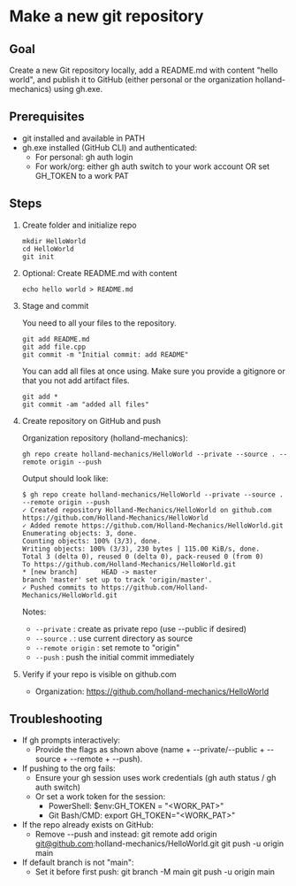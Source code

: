 # Make a new git repository

## Goal
Create a new Git repository locally, add a README.md with content "hello world", and publish it to GitHub (either personal or the organization holland-mechanics) using gh.exe.

## Prerequisites
- git installed and available in PATH
- gh.exe installed (GitHub CLI) and authenticated:
  - For personal: gh auth login
  - For work/org: either gh auth switch to your work account OR set GH_TOKEN to a work PAT

## Steps

1) Create folder and initialize repo
   ```
   mkdir HelloWorld
   cd HelloWorld
   git init
   ```

2) Optional: Create README.md with content
   ```
   echo hello world > README.md
   ```

3) Stage and commit
    
    You need to all your files to the repository.

   ```
   git add README.md
   git add file.cpp
   git commit -m "Initial commit: add README"
   ```
   
    You can add all files at once using. Make sure you provide a gitignore or that you not add artifact files.

     ```
     git add *
     git commit -am "added all files"
     ```

4) Create repository on GitHub and push

   Organization repository (holland-mechanics):

    ```
    gh repo create holland-mechanics/HelloWorld --private --source . --remote origin --push
    ```

    Output should look like:
    
    ```
    $ gh repo create holland-mechanics/HelloWorld --private --source . --remote origin --push
    ✓ Created repository Holland-Mechanics/HelloWorld on github.com
    https://github.com/Holland-Mechanics/HelloWorld
    ✓ Added remote https://github.com/Holland-Mechanics/HelloWorld.git
    Enumerating objects: 3, done.
    Counting objects: 100% (3/3), done.
    Writing objects: 100% (3/3), 230 bytes | 115.00 KiB/s, done.
    Total 3 (delta 0), reused 0 (delta 0), pack-reused 0 (from 0)
    To https://github.com/Holland-Mechanics/HelloWorld.git
    * [new branch]      HEAD -> master
    branch 'master' set up to track 'origin/master'.
    ✓ Pushed commits to https://github.com/Holland-Mechanics/HelloWorld.git
    ```

   Notes:
   - `--private`   : create as private repo (use --public if desired)
   - `--source` .  : use current directory as source
   - `--remote origin` : set remote to "origin"
   - `--push`      : push the initial commit immediately


5) Verify if your repo is visible on github.com

   - Organization: https://github.com/holland-mechanics/HelloWorld

## Troubleshooting

- If gh prompts interactively:
  - Provide the flags as shown above (name + --private/--public + --source + --remote + --push).
- If pushing to the org fails:
  - Ensure your gh session uses work credentials (gh auth status / gh auth switch)
  - Or set a work token for the session:
    - PowerShell:   $env:GH_TOKEN = "<WORK_PAT>"
    - Git Bash/CMD: export GH_TOKEN="<WORK_PAT>"
- If the repo already exists on GitHub:
  - Remove --push and instead:
    git remote add origin git@github.com:holland-mechanics/HelloWorld.git
    git push -u origin main
- If default branch is not "main":
  - Set it before first push:
    git branch -M main
    git push -u origin main
